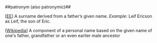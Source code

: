 ##patronym (also patronymic)##

\[[EE](SOURCES.md#EE)\]  A surname derived from a father’s given name. *Example*: Leif Ericson as Leif, the son of Eric.

\[[Wikipedia](https://en.wikipedia.org/wiki/Patronymic)\] A component of a personal name based on the given name of one's father, grandfather or an even earlier male ancestor
